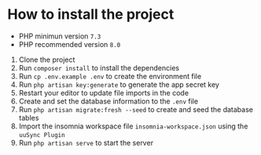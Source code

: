 # How to install the project

* PHP minimun version `7.3`
* PHP recommended version `8.0`

1. Clone the project
2. Run `composer install` to install the dependencies
3. Run `cp .env.example .env` to create the environment file
4. Run `php artisan key:generate` to generate the app secret key
5. Restart your editor to update file imports in the code
6. Create and set the database information to the `.env` file
7. Run `php artisan migrate:fresh --seed` to create and seed the database tables
8. Import the insomnia workspace file `insomnia-workspace.json` using the `uuSync Plugin`
9. Run `php artisan serve` to start the server